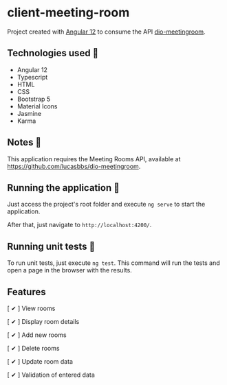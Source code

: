 # client-meeting-room

Project created with [Angular 12](https://github.com/angular/) to consume the API [dio-meetingroom](https://github.com/lucasbbs/dio-meetingroom).

## Technologies used 🔧

- Angular 12
- Typescript
- HTML
- CSS
- Bootstrap 5
- Material Icons
- Jasmine
- Karma

## Notes 📢

This application requires the Meeting Rooms API, available at https://github.com/lucasbbs/dio-meetingroom.

## Running the application 🚀

Just access the project's root folder and execute `ng serve` to start the application.

After that, just navigate to `http://localhost:4200/`.

## Running unit tests 🧪

To run unit tests, just execute `ng test`. This command will run the tests and open a page in the browser with the results.

## Features

[ ✔ ] View rooms

[ ✔ ] Display room details

[ ✔ ] Add new rooms

[ ✔ ] Delete rooms

[ ✔ ] Update room data

[ ✔ ] Validation of entered data
